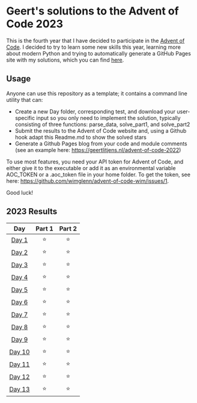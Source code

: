 # Geert's solutions to the Advent of Code 2023

This is the fourth year that I have decided to participate in the [Advent of Code](https://adventofcode.com/). I decided to try to learn some new skills this year, learning more about modern Python and trying to automatically generate a GitHub Pages site with my solutions, which you can find [here](http://geertlitjens.nl/advent-of-code-2023/).

## Usage

Anyone can use this repository as a template; it contains a command line utility that can:
- Create a new Day folder, corresponding test, and download your user-specific input so you only need to implement the solution, typically consisting of three functions: parse_data, solve_part1, and solve_part2
- Submit the results to the Advent of Code website and, using a Github hook adapt this Readme.md to show the solved stars
- Generate a Github Pages blog from your code and module comments (see an example here: https://geertlitjens.nl/advent-of-code-2022)

To use most features, you need your API token for Advent of Code, and either give it to the executable or add it as an environmental variable AOC_TOKEN or a .aoc_token file in your home folder. To get the token, see here: https://github.com/wimglenn/advent-of-code-wim/issues/1.

Good luck!

<!--- advent_readme_stars table --->
## 2023 Results

| Day | Part 1 | Part 2 |
| :---: | :---: | :---: |
| [Day 1](http://geertlitjens.nl/advent-of-code-2021/days/day1.html) | ⭐ | ⭐ |
| [Day 2](http://geertlitjens.nl/advent-of-code-2021/days/day2.html) | ⭐ | ⭐ |
| [Day 3](http://geertlitjens.nl/advent-of-code-2021/days/day3.html) | ⭐ | ⭐ |
| [Day 4](http://geertlitjens.nl/advent-of-code-2021/days/day4.html) | ⭐ | ⭐ |
| [Day 5](http://geertlitjens.nl/advent-of-code-2021/days/day5.html) | ⭐ | ⭐ |
| [Day 6](http://geertlitjens.nl/advent-of-code-2021/days/day6.html) | ⭐ | ⭐ |
| [Day 7](http://geertlitjens.nl/advent-of-code-2021/days/day7.html) | ⭐ | ⭐ |
| [Day 8](http://geertlitjens.nl/advent-of-code-2021/days/day8.html) | ⭐ | ⭐ |
| [Day 9](http://geertlitjens.nl/advent-of-code-2021/days/day9.html) | ⭐ | ⭐ |
| [Day 10](http://geertlitjens.nl/advent-of-code-2021/days/day10.html) | ⭐ | ⭐ |
| [Day 11](http://geertlitjens.nl/advent-of-code-2021/days/day11.html) | ⭐ | ⭐ |
| [Day 12](http://geertlitjens.nl/advent-of-code-2021/days/day12.html) | ⭐ | ⭐ |
| [Day 13](http://geertlitjens.nl/advent-of-code-2021/days/day13.html) | ⭐ | ⭐ |
<!--- advent_readme_stars table --->

